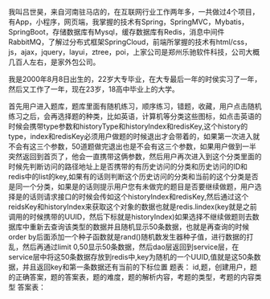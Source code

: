我叫吕世昊，来自河南驻马店的，在互联网行业工作两年多，一共做过4个项目，有App，小程序，网页端，我掌握的技术有Spring，SpringMVC，Mybatis，SpringBoot，存储数据库有Mysql，缓存数据库有Redis，消息中间件RabbitMQ，了解过分布式框架SpringCloud，前端所掌握的技术有html/css，js，ajax，jquery，layui，ztree，poi，上家公司是郑州乐驰软件科技，公司大概几百人左右，是家外包公司。

我是2000年8月8日出生的，22岁大专毕业，在大专最后一年的时侯实习了一年，然后又工作了一年，现在23岁，18高中毕业上的大学。

首先用户进入题库，题库里面有随机练习，顺序练习，错题，收藏，用户点击随机练习之后，会再选择题的种类，比如英语，计算机等分类这些图标，如点击英语的时候会携带type参数和historyType和historyIndex和redisKey,这个history的type，index和redisKey必须用户做题的时候退出才会带着的，如果第一次进入就不会有这三个参数，50道题做完退出也是不会有这三个参数，如果用户做到一半突然返回到首页了，他会一直携带这俩参数，然后用户再次进入到这个分类里面的时候先判断访问的路径地址上是否携带的有历史访问的分类和历史访问的ID和redis中的list的key,如果有的话则判断这个历史访问的分类和当前的这个分类是否是同一个分类，如果是的话则提示用户您有未做完的题目是否要继续做题，用户选择是的话则请求接口的时候会传如这个historyIndex和redisKey,然后通过这个reidsKey和historyIndex来获取这个对象的数据也就是redis.lindex(key就是之前调用的时候携带的UUID，然后下标就是historyIndex)如果选择不继续做题则去数据库中重新去查询该类型的数据并且随机显示50条数据，也就是再查询的时候order by后面添加一个种子函数就是rand()随机数发生器种子值，进行数据的打乱，然后再通过limit 0,50显示50条数据，然后dao层返回到service层，在service层中将这50条数据存放到redis中,key为随机的一个UUID,值就是这50条数据，并且返回key和第一条数据还有当前的下标位置
题表：
id,题，创建用户，题的正确答案，题的答案表，题的难度，题的解析内容，考题的类型，考题的内容类型
答案表：
 